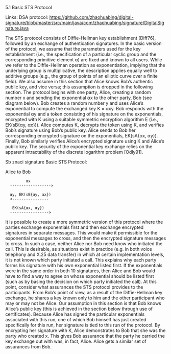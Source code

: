5.1 Basic STS Protocol

Links: 
DSA protocol: https://github.com/zhaohuabing/digital-signature/blob/master/src/main/java/com/zhaohuabing/signature/DigitalSignature.java



The STS protocol consists of Diffie-Hellman key establishment [Diff76], followed by an
exchange of authentication signatures. In the basic version of the protocol, we assume
that the parameters used for the key establishment (i.e., the specification of a particular
cyclic group and the corresponding primitive element α) are fixed and known to all users.
While we refer to the Diffie-Hellman operation as exponentiation, implying that the
underlying group is multiplicative, the description applies equally well to additive groups
(e.g., the group of points of an elliptic curve over a finite field). We also assume in this
section that Alice knows Bob’s authentic public key, and vice versa; this assumption is
dropped in the following section.
The protocol begins with one party, Alice, creating a random number x and sending the
exponential αx to the other party, Bob (see diagram below). Bob creates a random
number y and uses Alice’s exponential to compute the exchanged key K = αxy. Bob
responds with the exponential αy and a token consisting of his signature on the
exponentials, encrypted with K using a suitable symmetric encryption algorithm E (i.e.,
EK(sB{αy, αx})). Alice computes K, decrypts the token using K, and verifies Bob’s
signature using Bob’s public key. Alice sends to Bob her corresponding encrypted
signature on the exponentials, EK(sA{αx, αy}). Finally, Bob similarly verifies Alice’s
encrypted signature using K and Alice’s public key. The security of the exponential key
exchange relies on the apparent intractability of the discrete logarithm problem [Odly91].




Sb znaci signature
Basic STS Protocol:


Alice       to                 Bob

             αx
      ------------------>
      
      αy, EK(sB{αy, αx})
      <----------------

       EK(sA{αx, αy})
      ----------------->
      
      
      
It is possible to create a more symmetric version of this protocol where the parties
exchange exponentials first and then exchange encrypted signatures in separate messages.
This would make it permissible for the exponential messages to cross, and then the
encrypted signature messages to cross. In such a case, neither Alice nor Bob need know
who initiated the call. This is desirable, as situations exist in practice (e.g. in both voice
telephony and X.25 data transfer) in which at certain implementation levels, it is not
known which party initiated a call. This explains why each party forms his signature
with his own exponential listed first. If the exponentials were in the same order in both
10
signatures, then Alice and Bob would have to find a way to agree on whose exponential
should be listed first (such as by basing the decision on which party initiated the call).
At this point, consider what assurances the STS protocol provides to the participants.
From Bob’s point of view, as a result of the Diffie-Hellman key exchange, he shares a
key known only to him and the other participant who may or may not be Alice. Our
assumption in this section is that Bob knows Alice’s public key (this is achieved in the
section below through use of certificates). Because Alice has signed the particular
exponentials associated with this run, one of which Bob himself has just created
specifically for this run, her signature is tied to this run of the protocol. By encrypting
her signature with K, Alice demonstrates to Bob that she was the party who created x.
This gives Bob assurance that the party he carried the key exchange out with was, in fact,
Alice. Alice gets a similar set of assurances from Bob.
 
